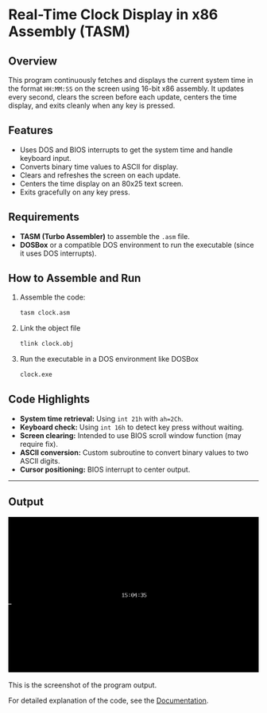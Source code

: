 # Real-Time Clock Display in x86 Assembly (TASM)

## Overview

This program continuously fetches and displays the current system time in the format `HH:MM:SS` on the screen using 16-bit x86 assembly. It updates every second, clears the screen before each update, centers the time display, and exits cleanly when any key is pressed.

## Features

- Uses DOS and BIOS interrupts to get the system time and handle keyboard input.
- Converts binary time values to ASCII for display.
- Clears and refreshes the screen on each update.
- Centers the time display on an 80x25 text screen.
- Exits gracefully on any key press.

## Requirements

- **TASM (Turbo Assembler)** to assemble the `.asm` file.
- **DOSBox** or a compatible DOS environment to run the executable (since it uses DOS interrupts).

## How to Assemble and Run

1. Assemble the code:

   ```sh
   tasm clock.asm
   ```

2. Link the object file

    ```sh
    tlink clock.obj

    ```

3. Run the executable in a DOS environment like DOSBox
    ```sh
    clock.exe

    ```

## Code Highlights

- **System time retrieval:** Using `int 21h` with `ah=2Ch`.
- **Keyboard check:** Using `int 16h` to detect key press without waiting.
- **Screen clearing:** Intended to use BIOS scroll window function (may require fix).
- **ASCII conversion:** Custom subroutine to convert binary values to two ASCII digits.
- **Cursor positioning:** BIOS interrupt to center output.

---
## Output 
![Digital Clock](./public/clk.png) 

This is the screenshot of the program output.

For detailed explanation of the code, see the [Documentation](Documentation.md).
